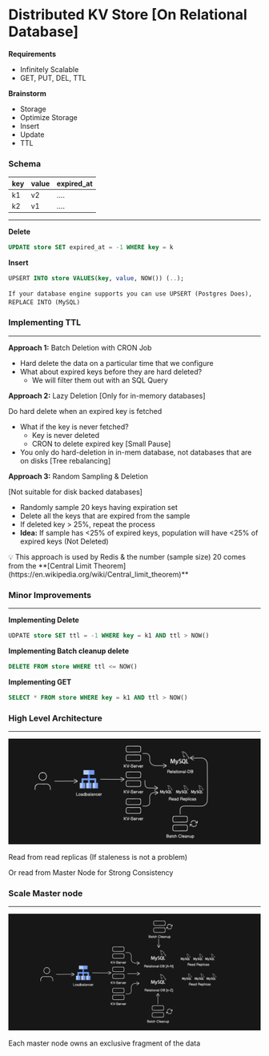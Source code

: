 # Distributed KV Store [On Relational Database]

**Requirements**

- Infinitely Scalable
- GET, PUT, DEL, TTL

**Brainstorm**

- Storage
- Optimize Storage
- Insert
- Update
- TTL

### Schema

| key | value | expired_at |
| --- | ----- | ---------- |
| k1  | v2    | ….         |
| k2  | v1    | ….         |

---

**Delete**

```sql
UPDATE store SET expired_at = -1 WHERE key = k
```

**Insert**

```sql
UPSERT INTO store VALUES(key, value, NOW()) (..);
```

`If your database engine supports you can use UPSERT (Postgres Does), REPLACE INTO (MySQL)`

### Implementing TTL

---

**Approach 1:** Batch Deletion with CRON Job

- Hard delete the data on a particular time that we configure
- What about expired keys before they are hard deleted?
  - We will filter them out with an SQL Query

**Approach 2:** Lazy Deletion [Only for in-memory databases]

Do hard delete when an expired key is fetched

- What if the key is never fetched?
  - Key is never deleted
  - CRON to delete expired key [Small Pause]
- You only do hard-deletion in in-mem database, not databases that are on disks [Tree rebalancing]

**Approach 3:** Random Sampling & Deletion

[Not suitable for disk backed databases]

- Randomly sample 20 keys having expiration set
- Delete all the keys that are expired from the sample
- If deleted key > 25%, repeat the process
- **Idea:** If sample has <25% of expired keys, population will have <25% of expired keys (Not Deleted)

<aside>
💡 This approach is used by Redis & the number (sample size) 20 comes from the **[Central Limit Theorem](https://en.wikipedia.org/wiki/Central_limit_theorem)**

</aside>

### Minor Improvements

---

**Implementing Delete**

```sql
UDPATE store SET ttl = -1 WHERE key = k1 AND ttl > NOW()
```

**Implementing Batch cleanup delete**

```sql
DELETE FROM store WHERE ttl <= NOW()
```

**Implementing GET**

```sql
SELECT * FROM store WHERE key = k1 AND ttl > NOW()
```

### High Level Architecture

---

![HLA Arch 1 Demonstration](../../Images/Distributed%20KV/hla-1.png)

Read from read replicas (If staleness is not a problem)

Or read from Master Node for Strong Consistency

### Scale Master node

---

![HLA Arch 2 Demonstration](../../Images/Distributed%20KV/hla-2.png)

Each master node owns an exclusive fragment of the data

